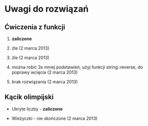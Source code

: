 # Uwagi do rozwiązań

## Ćwiczenia z funkcji

1. **zaliczone**

2. źle (2 marca 2013)

3. źle (2 marca 2013)

4. można robić 3x mniej podstawień, użyj funkcji string::reverse, do poprawy wcięcia (2 marca 2013)

5. brak rozwiązania (2 marca 2013)

## Kącik olimpijski

* Ukryte liczby - **zaliczone**

* Wieżyczki - nie skończone (2 marca 2013)
